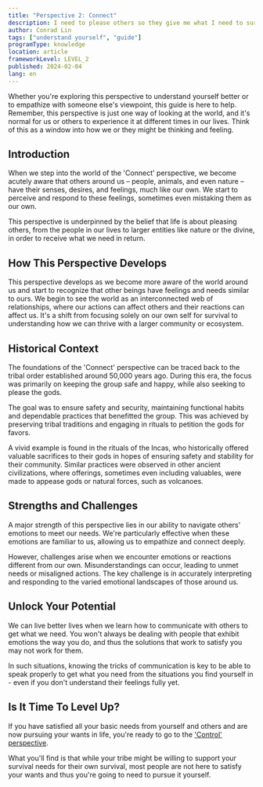 ```yaml
---
title: "Perspective 2: Connect"
description: I need to please others so they give me what I need to survive.
author: Conrad Lin
tags: ["understand yourself", "guide"]
programType: knowledge
location: article
frameworkLevel: LEVEL_2
published: 2024-02-04
lang: en
---
```


<InfoBanner shouldCenter emoji=":bulb:">
  Whether you're exploring this perspective to understand yourself better or to empathize with someone else's viewpoint, this guide is here to help. Remember, this perspective is just one way of looking at the world, and it's normal for us or others to experience it at different times in our lives. Think of this as a window into how we or they might be thinking and feeling.
</InfoBanner>

## Introduction

When we step into the world of the 'Connect' perspective, we become acutely aware that others around us – people, animals, and even nature – have their senses, desires, and feelings, much like our own. We start to perceive and respond to these feelings, sometimes even mistaking them as our own. 

This perspective is underpinned by the belief that life is about pleasing others, from the people in our lives to larger entities like nature or the divine, in order to receive what we need in return.

## How This Perspective Develops

This perspective develops as we become more aware of the world around us and start to recognize that other beings have feelings and needs similar to ours. We begin to see the world as an interconnected web of relationships, where our actions can affect others and their reactions can affect us. It's a shift from focusing solely on our own self for survival to understanding how we can thrive with a larger community or ecosystem.

## Historical Context

The foundations of the 'Connect' perspective can be traced back to the tribal order established around 50,000 years ago. During this era, the focus was primarily on keeping the group safe and happy, while also seeking to please the gods.

The goal was to ensure safety and security, maintaining functional habits and dependable practices that benefitted the group. This was achieved by preserving tribal traditions and engaging in rituals to petition the gods for favors.

A vivid example is found in the rituals of the Incas, who historically offered valuable sacrifices to their gods in hopes of ensuring safety and stability for their community. Similar practices were observed in other ancient civilizations, where offerings, sometimes even including valuables, were made to appease gods or natural forces, such as volcanoes.

## Strengths and Challenges

A major strength of this perspective lies in our ability to navigate others' emotions to meet our needs. We're particularly effective when these emotions are familiar to us, allowing us to empathize and connect deeply.

However, challenges arise when we encounter emotions or reactions different from our own. Misunderstandings can occur, leading to unmet needs or misaligned actions. The key challenge is in accurately interpreting and responding to the varied emotional landscapes of those around us.

## Unlock Your Potential

We can live better lives when we learn how to communicate with others to get what we need. You won't always be dealing with people that exhibit emotions the way you do, and thus the solutions that work to satisfy you may not work for them.

In such situations, knowing the tricks of communication is key to be able to speak properly to get what you need from the situations you find yourself in - even if you don't understand their feelings fully yet.

## Is It Time To Level Up?

If you have satisfied all your basic needs from yourself and others and are now pursuing your wants in life, you're ready to go to the ['Control' perspective](/unlock-your-potential/programs/guide-3). 

What you'll find is that while your tribe might be willing to support your survival needs for their own survival, most people are not here to satisfy your wants and thus you're going to need to pursue it yourself.